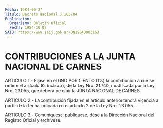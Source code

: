 ```yaml
---
Fecha: 1984-09-27
Título: Decreto Nacional 3.163/84
Publicación:
  Organismo: Boletín Oficial
  Fecha: 1984-10-02
SAIJ: https://www.saij.gob.ar/DN19840003163
---
```

# CONTRIBUCIONES A LA JUNTA NACIONAL DE CARNES

<a id="1"></a>
ARTICULO  1.-  Fíjase  en  el UNO POR CIENTO (1%) la contribución a que se refiere el artículo 16,  inciso  a),  de la Ley Nro. 21.740, modificada  por la Ley Nro. 23.055, que deberá  percibir  la  JUNTA NACIONAL DE CARNES.

<a id="2"></a>
ARTICULO  2.- La contribución fijada en el artículo anterior tendrá vigencia a  partir  de la fecha indicada en el artículo 2 de la Ley Nro. 23.055.

<a id="3"></a>
ARTICULO  3.- Comuníquese, publíquese, dése a la Dirección Nacional del Registro Oficial y archívese.